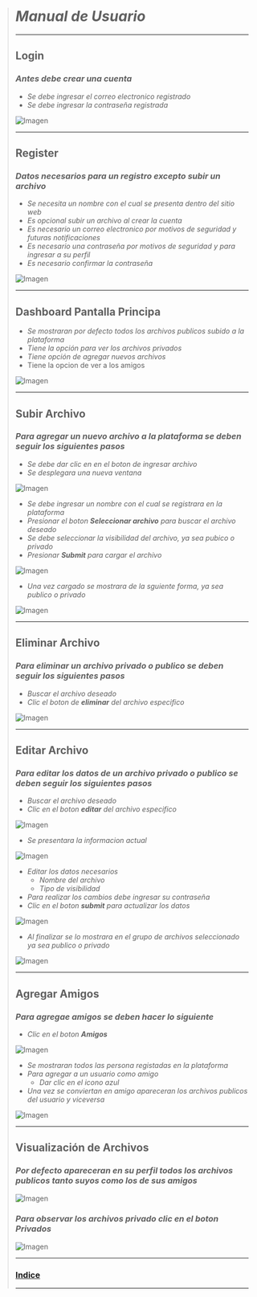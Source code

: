 > # ***Manual de Usuario***
> ***
> 
> ## **Login**
> 
> ### *Antes debe crear una cuenta*
> 
>   - *Se debe ingresar el correo electronico registrado*
>   - *Se debe ingresar la contraseña registrada*
> 
> ![Imagen](../Images/login.jpg)
> 
> ***
> 
> ## **Register**
> 
> ### *Datos necesarios para un registro excepto subir un archivo*
>
>   - *Se necesita un nombre con el cual se presenta dentro del sitio web*
>   - *Es opcional subir un archivo al crear la cuenta*
>   - *Es necesario un correo electronico por motivos de seguridad y futuras notificaciones*
>   - *Es necesario una contraseña por motivos de seguridad y para ingresar a su perfil*
>   - *Es necesario confirmar la contraseña*
> 
> ![Imagen](../Images/register.jpg)
> 
> ***
> 
> ## **Dashboard Pantalla Principa**
> 
>   - *Se mostraran por defecto todos los archivos publicos subido a la plataforma*
>   - *Tiene la opción para ver los archivos privados*
>   - *Tiene opción de agregar nuevos archivos*
>   - Tiene la opcion de ver a los amigos
>  
> ![Imagen](../Images/user.jpg)
> 
> ***
> 
> ## **Subir Archivo**
> 
> ### *Para agregar un nuevo archivo a la plataforma se deben seguir los siguientes pasos*
>   - *Se debe dar clic en en el boton de ingresar archivo*
>   - *Se desplegara una nueva ventana*
> 
> ![Imagen](../Images/addfile1.jpg)
> 
>   - *Se debe ingresar un nombre con el cual se registrara en la plataforma*
>   - *Presionar el boton **Seleccionar archivo** para buscar el archivo deseado*
>   - *Se debe seleccionar la visibilidad del archivo, ya sea pubico o privado*
>   - *Presionar **Submit** para cargar el archivo*
> 
> ![Imagen](../Images/addfile2.jpg)
>   
>   - *Una vez cargado se mostrara de la sguiente forma, ya sea publico o privado*
> 
> ![Imagen](../Images/addfile3.jpg)
> 
> ***
> 
> ## **Eliminar Archivo**
> 
> ### *Para eliminar un archivo privado o publico se deben seguir los siguientes pasos*
>
>   - *Buscar el archivo deseado*
>   - *Clic el boton de **eliminar** del archivo especifico*
> 
> ![Imagen](../Images/delete1.jpg)
> 
> ***
> 
> ## **Editar Archivo**
> 
> ### *Para editar los datos de un archivo privado o publico se deben seguir los siguientes pasos*
> 
>   - *Buscar el archivo deseado*
>   - *Clic en el boton **editar** del archivo especifico*
> 
> ![Imagen](../Images/Edit1.jpg)
>   
>   - *Se presentara la informacion actual*
> 
> ![Imagen](../Images/Edit2.jpg)
> 
>   - *Editar los datos necesarios*
>       - *Nombre del archivo*
>       - *Tipo de visibilidad*
>   - *Para realizar los cambios debe ingresar su contraseña*
>   - *Clic en el boton **submit** para actualizar los datos*
> 
> ![Imagen](../Images/Edit3.jpg)
> 
>   - *Al finalizar se lo mostrara en el grupo de archivos seleccionado ya sea publico o privado*
> 
> ![Imagen](../Images/Edit4.jpg)
> 
> ***
> 
> ## **Agregar Amigos**
> 
> ### *Para agregae amigos se deben hacer lo siguiente*
> 
>   - *Clic en el boton **Amigos***
> 
> ![Imagen](../Images/friend1.jpg)
> 
>   - *Se mostraran todos las persona registadas en la plataforma*
>   - *Para agregar a un usuario como amigo*
>       - *Dar clic en el icono azul*
>   - *Una vez se conviertan en amigo apareceran los archivos publicos del usuario y viceversa*
> 
> ![Imagen](../Images/friend2.jpg)
> 
> ***
> 
> ## **Visualización de Archivos**
> 
> ### *Por defecto apareceran en su perfil todos los archivos publicos tanto suyos como los de sus amigos*
> 
> ![Imagen](../Images/file1.jpg)
> 
> ### *Para observar los archivos privado clic en el boton **Privados***
> 
> ![Imagen](../Images/file2.jpg)
> 
> ***
> 
> ### [**Indice**](../README.md)
> ***